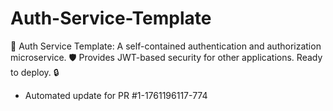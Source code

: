 # Auth-Service-Template
🔑 Auth Service Template: A self-contained authentication and authorization microservice. 🛡️ Provides JWT-based security for other applications. Ready to deploy. 🔒


- Automated update for PR #1-1761196117-774